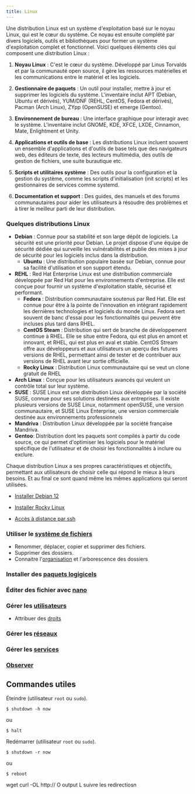 ```yaml
---
title: Linux
---
```


Une distribution Linux est un système d'exploitation basé sur le noyau Linux, qui est le cœur du système. Ce noyau est ensuite complété par divers logiciels, outils et bibliothèques pour former un système d'exploitation complet et fonctionnel. Voici quelques éléments clés qui composent une distribution Linux :

1. **Noyau Linux** : C'est le cœur du système. Développé par Linus Torvalds et par la communauté open source, il gère les ressources matérielles et les communications entre le matériel et les logiciels.

2. **Gestionnaire de paquets** : Un outil pour installer, mettre à jour et supprimer les logiciels du système. L'inventaire inclut APT (Debian, Ubuntu et dérivés), YUM/DNF (REHL, CentOS, Fedora et dérivés), Pacman (Arch Linux), ZYpp (OpenSUSE) et emerge (Gentoo).

3. **Environnement de bureau** : Une interface graphique pour interagir avec le système. L'inventaire inclut GNOME, KDE, XFCE, LXDE, Cinnamon, Mate, Enlightment et Unity.

4. **Applications et outils de base** : Les distributions Linux incluent souvent un ensemble d'applications et d'outils de base tels que des navigateurs web, des éditeurs de texte, des lecteurs multimédia, des outils de gestion de fichiers, une suite burautique etc.

5. **Scripts et utilitaires système** : Des outils pour la configuration et la gestion du système, comme les scripts d'initialisation (init scripts) et les gestionnaires de services comme systemd.

6. **Documentation et support** : Des guides, des manuels et des forums communautaires pour aider les utilisateurs à résoudre des problèmes et à tirer le meilleur parti de leur distribution.

### Quelques distributions Linux

- **Debian** : Connue pour sa stabilité et son large dépôt de logiciels. La sécurité est une priorité pour Debian. Le projet dispose d'une équipe de sécurité dédiée qui surveille les vulnérabilités et publie des mises à jour de sécurité pour les logiciels inclus dans la distribution.
  - **Ubuntu** : Une distribution populaire basée sur Debian, connue pour sa facilité d'utilisation et son support étendu.
- **REHL** : Red Hat Enterprise Linux est une distribution commerciale développée par Red Hat pour les environnements d'entreprise. Elle est conçue pour fournir un système d'exploitation stable, sécurisé et performant.
  - **Fedora** : Distribution communautaire soutenus par Red Hat. Elle est connue pour être à la pointe de l'innovation en intégrant rapidement les dernières technologies et logiciels du monde Linux. Fedora sert souvent de banc d'essai pour les fonctionnalités qui peuvent être incluses plus tard dans RHEL.
  - **CentOS Steam** : Distribution qui sert de branche de développement continue à RHEL. Elle se situe entre Fedora, qui est plus en amont et innovant, et RHEL, qui est plus en aval et stable. CentOS Stream offre aux développeurs et aux utilisateurs un aperçu des futures versions de RHEL, permettant ainsi de tester et de contribuer aux versions de RHEL avant leur sortie officielle.
  - **Rocky Linux** : Distribution Linux communautaire qui se veut un clone gratuit de RHEL
- **Arch Linux** : Conçue pour les utilisateurs avancés qui veulent un contrôle total sur leur système.
- **SUSE** : SUSE Linux est une distribution Linux développée par la société SUSE, connue pour ses solutions destinées aux entreprises. Il existe plusieurs versions de SUSE Linux, notamment openSUSE, une version communautaire, et SUSE Linux Enterprise, une version commerciale destinée aux environnements professionnels
- **Mandriva** : Distribution Linux développée par la société française Mandriva.
- **Gentoo**: Distribution dont les paquets sont compilés à partir du code source, ce qui permet d'optimiser les logiciels pour le matériel spécifique de l'utilisateur et de choisir les fonctionnalités à inclure ou exclure.


Chaque distribution Linux a ses propres caractéristiques et objectifs, permettant aux utilisateurs de choisir celle qui répond le mieux à leurs besoins. Et au final ce sont quand même les mêmes applications qui seront utilisées.

+ [Installer Debian 12](debian)
+ [Installer Rocky Linux](rocky)

+ [Accès à distance par ssh](utilisateurs/ssh)

### Utiliser le [système de fichiers](fs)

+ Renommer, déplacer, copier et supprimer des fichiers.
+ Supprimer des dossiers.
+ Connaitre l'[organisation](fs/organisation) et l'arborescence des dossiers

### Installer des [paquets logigicels](paquet)

### Éditer des fichier avec [nano](nano)

### Gérer les [utilisateurs](utilisateurs)
+ Attribuer des [droits](droits)

### Gérer les [réseaux](network)

### Gérer les [services](services)

### [Observer](observer/uptime)

## Commandes utiles

Éteindre (utilisateur `root` ou `sudo`).

```shell
$ shutdown -h now
```

ou

```shell
$ halt
```

Redémarrer (utilisateur `root` ou `sudo`).

```shell
$ shutdown -r now
```

ou

```shell
$ reboot
```

wget
curl -OL http://
O output
L suivre les redirectiosn
